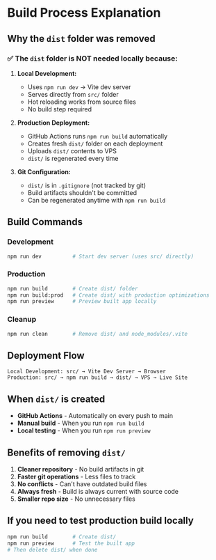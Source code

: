 # Build Process Explanation

## Why the `dist` folder was removed

### ✅ **The `dist` folder is NOT needed locally because:**

1. **Local Development:**
   - Uses `npm run dev` → Vite dev server
   - Serves directly from `src/` folder
   - Hot reloading works from source files
   - No build step required

2. **Production Deployment:**
   - GitHub Actions runs `npm run build` automatically
   - Creates fresh `dist/` folder on each deployment
   - Uploads `dist/` contents to VPS
   - `dist/` is regenerated every time

3. **Git Configuration:**
   - `dist/` is in `.gitignore` (not tracked by git)
   - Build artifacts shouldn't be committed
   - Can be regenerated anytime with `npm run build`

## Build Commands

### Development
```bash
npm run dev          # Start dev server (uses src/ directly)
```

### Production
```bash
npm run build        # Create dist/ folder
npm run build:prod   # Create dist/ with production optimizations
npm run preview      # Preview built app locally
```

### Cleanup
```bash
npm run clean        # Remove dist/ and node_modules/.vite
```

## Deployment Flow

```
Local Development: src/ → Vite Dev Server → Browser
Production: src/ → npm run build → dist/ → VPS → Live Site
```

## When `dist/` is created

- **GitHub Actions** - Automatically on every push to main
- **Manual build** - When you run `npm run build`
- **Local testing** - When you run `npm run preview`

## Benefits of removing `dist/`

1. **Cleaner repository** - No build artifacts in git
2. **Faster git operations** - Less files to track
3. **No conflicts** - Can't have outdated build files
4. **Always fresh** - Build is always current with source code
5. **Smaller repo size** - No unnecessary files

## If you need to test production build locally

```bash
npm run build        # Create dist/
npm run preview      # Test the built app
# Then delete dist/ when done
```
